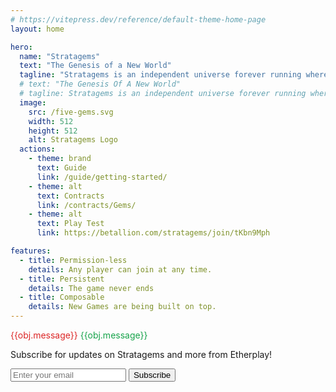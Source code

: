 ```yaml
---
# https://vitepress.dev/reference/default-theme-home-page
layout: home

hero:
  name: "Stratagems"
  text: "The Genesis of a New World"
  tagline: "Stratagems is an independent universe forever running where players strategicaly place colors on an infinite grid using ETH with the hope to collect more of it from the other players. Alliances and betrayal are part of the arsenal as the colors mix and shift."
  # text: "The Genesis Of A New World"
  # tagline: Stratagems is an independent universe forever running where players act as gods and compete by deploying new lands and units in the world's endless sea. Alliances and betrayal are part of the arsenal as the population under their control fight for domination.
  image:
    src: /five-gems.svg
    width: 512
    height: 512
    alt: Stratagems Logo
  actions:
    - theme: brand
      text: Guide
      link: /guide/getting-started/
    - theme: alt
      text: Contracts
      link: /contracts/Gems/
    - theme: alt
      text: Play Test
      link: https://betallion.com/stratagems/join/tKbn9Mph

features:
  - title: Permission-less
    details: Any player can join at any time.
  - title: Persistent
    details: The game never ends
  - title: Composable
    details: New Games are being built on top.
---
```



<script setup>
import { ref } from 'vue'

const obj = ref({
  type: 'Idle',
  // working: false, TODO
  message: ""
})

function acknowledge() {
  obj.value.type = 'Idle';
}
async function subscribe(e) {
  e.preventDefault();
  console.log("subscribing...");
  const form = document.getElementById('subscribeForm');;
  const formData = new FormData(form);
  const data = new URLSearchParams([...formData]);
  console.log({ data: data.toString() });
  try {
      const result = await fetch(form.action, {
          method: form.method,
          body: data,
      });
      const json = await result.json();
      console.log(json);
      if (json.error) {
          throw new Error(json.error);
      }
      if (json.message) {
        obj.value = {type: 'Success', message : json.message};
      } else {
        obj.value = {type: 'Success', message : "Noted, You'll receive an email to confirm your subscription"};
      }
  } catch (e) {
    obj.value = { type: 'Error', message: e.message || '' + e };
  } finally {
    setTimeout(() => acknowledge(), 5000);
  }
}

</script>


<div class="custom-layout">

<section class="gui-toast-group">
  <output role="status" class="gui-toast" v-if="obj.type=='Error'" style="color: #dc2626;">{{obj.message}}</output>
  <output role="status" class="gui-toast" v-if="obj.type=='Success'" style="color: #16a34a;">{{obj.message}}</output>
</section>
  
  <form id="subscribeForm" action="https://etherplay-newsletter-subscription.rim.workers.dev" method="POST">
    <!-- TODO <label for="email" class="sr-only">Email address</label> -->
    <p id="call-to-action">
						Subscribe for updates on Stratagems and more from Etherplay!
					</p>
    <div class="flex gap-x-4">
    <input type="hidden" name="main_list" value="announcements@etherplay.io" />
    <input type="hidden" name="sub_list" value="stratagems-announcements@etherplay.io"/>
    <input
      id="email"
      name="email"
      type="email"
      placeholder="Enter your email"
						/>
    <button id="submit" class="btn" @click="subscribe">
    Subscribe
    </button>
    </div>
  </form>
</div>
